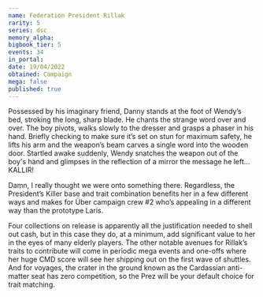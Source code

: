```yaml
---
name: Federation President Rillak
rarity: 5
series: dsc
memory_alpha:
bigbook_tier: 5
events: 34
in_portal:
date: 19/04/2022
obtained: Campaign
mega: false
published: true
---
```


Possessed by his imaginary friend, Danny stands at the foot of Wendy’s bed, stroking the long, sharp blade. He chants the strange word over and over. The boy pivots, walks slowly to the dresser and grasps a phaser in his hand. Briefly checking to make sure it’s set on stun for maximum safety, he lifts his arm and the weapon’s beam carves a single word into the wooden door. Startled awake suddenly, Wendy snatches the weapon out of the boy's hand and glimpses in the reflection of a mirror the message he left… KALLIR!

Damn, I really thought we were onto something there. Regardless, the President’s Killer base and trait combination benefits her in a few different ways and makes for Über campaign crew #2 who’s appealing in a different way than the prototype Laris.

Four collections on release is apparently all the justification needed to shell out cash, but in this case they do, at a minimum, add significant value to her in the eyes of many elderly players. The other notable avenues for Rillak’s traits to contribute will come in periodic mega events and one-offs where her huge CMD score will see her shipping out on the first wave of shuttles. And for voyages, the crater in the ground known as the Cardassian anti-matter seat has zero competition, so the Prez will be your default choice for trait matching.
